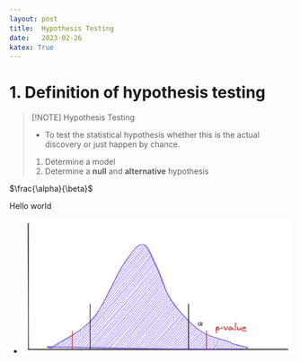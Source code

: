```yaml
---
layout: post
title:  Hypothesis Testing
date:   2023-02-26
katex: True
---
```


# 1. Definition of hypothesis testing

> [!NOTE] Hypothesis Testing
>-  To test the statistical hypothesis whether this is the actual discovery or just happen by chance.
>1. Determine a model
>2. Determine a **null** and **alternative** hypothesis 



$\frac{\alpha}{\beta}$

Hello world
- ![Alt text](/images/R-Null_hypothesis_alpha_and_p-value.png)
